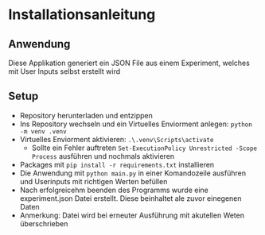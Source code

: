 # Installationsanleitung

## Anwendung
Diese Applikation generiert ein JSON File aus einem Experiment, welches mit User Inputs selbst erstellt wird
## Setup
- Repository herunterladen und entzippen
- Ins Repository wechseln und ein Virtuelles Enviorment anlegen: ```python -m venv .venv```
- Virtuelles Enviorment aktivieren: ```.\.venv\Scripts\activate```
    - Sollte ein Fehler auftreten ```Set-ExecutionPolicy Unrestricted -Scope Process``` ausführen und nochmals aktivieren
- Packages mit ```pip install -r requirements.txt``` installieren
- Die Anwendung mit ```python main.py``` in einer Komandozeile ausführen und Userinputs mit richtigen Werten befüllen
- Nach erfolgreicehm beenden des Programms wurde eine experiment.json Datei erstellt. Diese beinhaltet ale zuvor einegenen Daten
- Anmerkung: Datei wird bei erneuter Ausführung mit akutellen Weten überschrieben